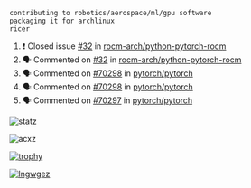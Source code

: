 ```
contributing to robotics/aerospace/ml/gpu software
packaging it for archlinux
ricer
```

<!--START_SECTION:activity-->
1. ❗️ Closed issue [#32](https://github.com/rocm-arch/python-pytorch-rocm/issues/32) in [rocm-arch/python-pytorch-rocm](https://github.com/rocm-arch/python-pytorch-rocm)
2. 🗣 Commented on [#32](https://github.com/rocm-arch/python-pytorch-rocm/issues/32) in [rocm-arch/python-pytorch-rocm](https://github.com/rocm-arch/python-pytorch-rocm)
3. 🗣 Commented on [#70298](https://github.com/pytorch/pytorch/issues/70298) in [pytorch/pytorch](https://github.com/pytorch/pytorch)
4. 🗣 Commented on [#70298](https://github.com/pytorch/pytorch/issues/70298) in [pytorch/pytorch](https://github.com/pytorch/pytorch)
5. 🗣 Commented on [#70297](https://github.com/pytorch/pytorch/issues/70297) in [pytorch/pytorch](https://github.com/pytorch/pytorch)
<!--END_SECTION:activity-->


![statz](https://github-readme-stats.vercel.app/api?username=acxz&include_all_commits=true&show_icons=true)

<p><img align="center" src="https://github-readme-streak-stats.herokuapp.com/?user=acxz&" alt="acxz" /></p>

[![trophy](https://github-profile-trophy.vercel.app/?username=acxz)](https://github.com/ryo-ma/github-profile-trophy)

[![lngwgez](https://github-readme-stats.vercel.app/api/top-langs/?username=acxz&layout=compact)](https://github.com/acxz/github-readme-stats)
